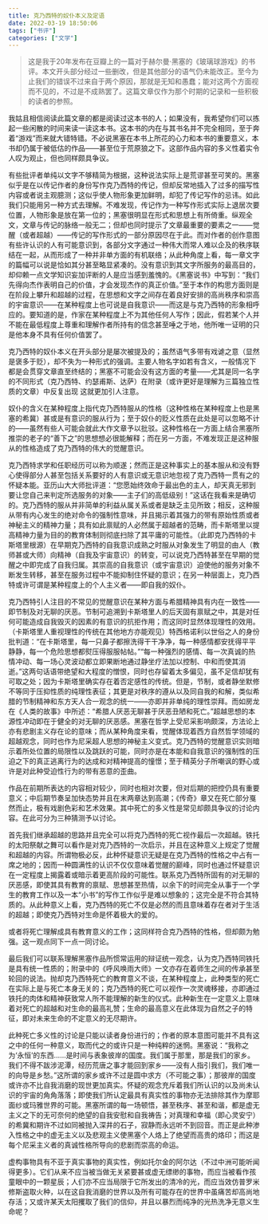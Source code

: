 ```yaml
---
title: 克乃西特的奴仆本义及定语
date: 2022-03-19 18:50:06
tags: ["书评"]
categories: ["文学"]
---
```

>这是我于20年发布在豆瓣上的一篇对于赫尔曼·黑塞的《玻璃球游戏》的书评。本文开头部分经过一些删改，但是其他部分的语气仍未能改正。至今为止我们的错误不过来自于两个原因，那就是无知和愚蠢；能对这两个方面视而不见的，不过是不成熟罢了。这篇文章仅作为那个时期的记录和一些积极的读者的参照。

我姑且相信阅读此篇文章的都是阅读过这本书的人；如果没有，我希望你们可以拣起一些闲散的时间来读一读这本书。这本书的内在与其书名并不完全相同，至于奔着“游戏”而来就大错特错。不必说黑塞在本书上所花的心力和本书的重要意义，本书却仍属于被低估的作品——甚至位于荒原狼之下。这部作品内容的多义性着实令人叹为观止，但也同样颇具争议。

有些批评者单纯以文字不够精简为根据，这种说法实际上是荒谬甚至可笑的。黑塞似乎是在以传记作者的身份写作克乃西特的传记，但却反常地插入了过多的描写性内容或者说主观臆测；这似乎使人物形象更加鲜明，却犯了传记写作的忌讳。如此我们只能用另一种方式去理解。不难发现，传记作为一种写作形式实际上退居次要位置，人物形象是放在第一位的；黑塞很明显在形式和思想上有所倚重。纵观全文，文章与传记的脉络一般无二；但却也同时提示了文章最重要的要素之一——觉醒（或者超越）——传记的写作形式的一部分原因尽在于此。而对作者的创作意图有些许认识的人有可能意识到，各部分文字通过一种伟大而常人难以企及的秩序联结在一起，从而形成了一种并非单方面的有机联络；从此种角度上看，每一章文字的篇幅可以说是恰如其分甚至略显紧凑的。没有意识到其文字所服务的最高目的，却仰赖一点文学知识妄加评断的人是应当感到羞愧的。《黑塞说书》中写到：“我们先得向杰作表明自己的价值，才会发现杰作的真正价值。”至于本作的构思方面则是在阶段上攀升和超越的过程，在思想和文字之间存在着良好安排的高尚秩序和崇高的宇宙意识——在某种程度上也可说是自我意识——而这是与克乃西特的形象相呼应的。要知道的是，作家在某种程度上不为其他任何人写作；因此，假若某个人并不能在最低程度上尊重和理解作者所持有的信念甚至唾之于地，他所唯一证明的只是他本身不具有任何价值罢了。

克乃西特的奴仆本义在开头部分是屡次被提及的；虽然语气多带有戏谑之意（显然是褒多于贬），却不失为一种形式的强调。主要人物名字如若有含义，一般情况下都是会贯穿文章直至终结的；黑塞不可能会没有这方面的考量——尤其是同一名字的不同形式（克乃西特、约瑟甫斯、达萨）在附录（或许更好是理解为三篇独立性质的文章）中反复出现 这就更加引人注意。

奴仆的含义在某种程度上指代克乃西特服从的性格（这种性格在某种程度上也是黑塞的希冀）甚或是有意识的服从行为；至于奴仆的贬义性质在此处是可以忽略不计的——虽然有些人可能会就此大作文章予以批驳。这种性格在一方面上结合黑塞所推崇的老子的“善下之”的思想想必很能解释；而在另一方面，不难发现正是这种服从的性格造成了克乃西特的伟大的觉醒意识。

克乃西特求学和任职经历可以称为顺遂；然而正是这种事实上的基本服从和没有野心使得部分人甚至包括关系要好的人有意识或无意识地忽视了克乃西特一贯有之的怀疑本能。亚历山大大师批评道：“您愿始终效命于最出色的主人，却天真无邪到要让您自己来判定所选服务的对象——主子们的高低级别！”这话在我看来是确切的。克乃西特的服从并非简单的利益从属关系或者是缺乏主见所致；相反，这种服从带有内心发生的绝对命令的强制性意味，并且揭示着其强力的带有原始性质或者神秘主义的精神力量；具有如此禀赋的人必然属于超越者的范畴，而卡斯塔里以提高精神力量为目的的教育体制则彻底扫除了其平庸的可能性。（此即克乃西特的卡斯塔里根源）在早期克乃西特的自我意识成熟之时服从对象发生了明显的由人（教师甚或大师）向精神（自我及宇宙意识）的转变，可以说克乃西特甚至在早期的觉醒之中即完成了自我归属。其崇高的自我意识（或宇宙意识）迫使他的服务对象不断发生转移，甚至在服务过程中不能抑制住怀疑的意识；在另一种层面上，克乃西特或许可谓是某种程度上的个人主义者——即自我的奴仆。

克乃西特引人注目的不常见的觉醒意识在某种方面与希腊精神具有内在一致性——即节制及对无聊的厌恶。节制可追溯到卡斯塔里人的后天固有禀赋之中，其是对任何可能造成自我毁灭的因素的有意识的抗拒作用；而这同时显然体现理性的效用。（卡斯塔里人重视理性的传统在其他地方亦能观见）特西格诺利以世俗之人的身份批判道：“在卡斯塔里，每一只鼻子都擦洗得干干净净，每一种感情都安抚得平平静静，每一个危险思想都熨压得服服帖帖。”“每一种强烈的感情、每一次真诚的热情冲动、每一场心灵波动都立即果断地通过静坐疗法加以控制、中和而使其消逝。”这两句话语带绝望和大程度的憎恨，同时也存留着太多偏见，虽不足信却犹有可取之处；因为卡斯塔里确实存在着否定感性的传统。但是，节制，或者静坐默修不等同于压抑性质的纯理性表征；其更是对秩序的遵从以及同自我的和解，类似希腊的节制精神和东方天人合一观念的统一——亦即并非单纯的理性崇拜。而如房龙在《人类的故事》中所述：“希腊人厌恶无聊甚于厌恶丑陋和死亡。”超越思想的本源性冲动即在于健全的对无聊的厌恶感。黑塞在哲学上受尼采影响颇深，方法论上亦有悲剧主义存在论的意味；而从某种角度来看，觉醒体现着西方自然哲学领域的超越观念，同时也作为尼采超人思想的神秘主义变式。克乃西特的觉醒意识实则暗示着所处位置的局限性以及跳跃的可能，同时亦是在本能和自我意识的强制性的压迫之下的真正逃离行为的达成和对精神提高的憧憬；至于精英分子所嘲讽的野心或许是对此种受迫性行为的带有恶意的歪曲。

作品在前期所表达的内容相对较少，同时也相对次要，但对后期的把控仍具有重要意义；中后期节奏呈加快态势并且在末两章达到高潮；《传奇》章又在死亡部分戛然而止，极有戏剧色彩和艺术效果。其中死亡的多义性是常见却颇具争议的讨论内容。在此可分为三种猜测予以讨论。

首先我们继承超越的思路并且完全可以将克乃西特的死亡视作最后一次超越。铁托的太阳祭献之舞可以看作是对克乃西特的一次启示，并且在这种意义上规定了觉醒和超越的内容。所谓物极必反，此种怀疑意识无疑是在克乃西特的性格之中占有一席之地的；因而一种圆满性的认识不仅仅意味着觉醒的巅峰，同时也通过怀疑意识在一定程度上揭露着或暗示着更高阶段的可能性。联系克乃西特所固有的对无聊的厌恶感，即使其具有教育的禀赋、思想甚至热情，以余下的时间完全从事于一个学生的教育工作以及一本“小书”的写作工作似乎是难以想象的；这完全是不符合其特质的。从此种意义上看，克乃西特的死亡不仅是必然的而且意味着存在者对于生活的超越；即使克乃西特对生命是怀着极大的爱的。

或者将死亡理解成具有教育意义的工作；这同样符合克乃西特的性格，但却颇为勉强。这一观点同下一点一同讨论。

最后我们可以联系理解黑塞作品所惯常运用的辩证统一观念，认为克乃西特同铁托是具有统一性质的；附录中的《呼风唤雨大师》一文亦存在着师生之间的传承甚至轮回的说法。抛却克乃西特死亡的教育意义不谈，在某种程度上，此种类型的死亡在实际上是与死亡本身无关的；克乃西特的死亡可以视作一次灵魂移接，亦即通过铁托的肉体和精神获致常人所不能理解的新生的仪式。此种新生在一定意义上意味着对死亡的超越和对生命的最高礼赞；生命的最高意义在此体现为自然之子的特征，即对未来生命的不定意义的无尽期许。

此种死亡多义性的讨论是只能以读者身份进行的；作者的原本意图可能并不具有这之中的任何一种意义，取而代之的或许只是一种纯粹的迷惘。黑塞说：“我称之为‘永恒’的东西……是时间与表象彼岸的国度。我们属于那里，那是我们的家乡。我们不得不跋涉泥潭，经历荒唐之事才能回到家乡——没有人指引我们，我们唯一的向导是乡愁。”这所谓的家乡或许不过是圆中求方（不可能之事）；那彼岸的国度或许亦不比自我消磨的现世更加真实。怀疑的观念充斥着我们所认识的以及尚未认识的宇宙的角角落落；即使我们所认定最具有真实性的事物亦无法排除其作为摩耶面纱或玛雅世界的可能。黑塞所谓的每一场顿悟，甚至秩序、甚至和谐，都是虚无主义之下的无可奈何的绝望的自我安慰和自我祷告；对真理和幸福（即心灵安宁）的希冀和期许不过如同被抛入深井的石子，寂静而永远听不到回音。而正是此种渗入性格之中的虚无主义以及悲观主义使黑塞个人烙上了绝望而高贵的烙印；而这是每个尼采主义者的真诚性格所导向的悲剧而崇高的命运。

虚构事物具有不亚于真实事物的真实性，例如托尔金的阿尔达（不过中洲可能听闻得更多）。它们从来不应当被当做无关紧要甚或虚无缥缈的事物，而应当被看作孩童眼中的一颗星辰；人们亦不应当局限于它所发出的清冷的光，而应当效仿普罗米修斯盗取火种，以在这自我消磨的世界以及所有可能存在的世界中虽痛苦却高尚地存活；又或许某天太阳攫取了我们的信仰，并且以暴烈而纯净的光热洗净无意义生命呢？
